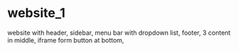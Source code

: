 # website_1
website with 
header,
sidebar,
menu bar with dropdown list,
footer,
3 content in middle,
iframe form button at bottom,
